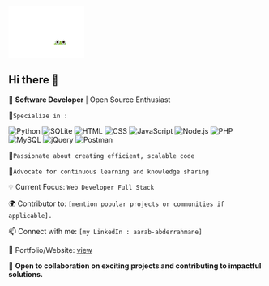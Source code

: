 <img src="Animation - 1732922053706.gif" height="100px" width="150px">

## Hi there 👋

🌟 **Software Developer** | Open Source Enthusiast

🔹`Specialize in : `

![Python](https://img.shields.io/badge/Python-3776AB?style=flat&logo=python&logoColor=white) 
![SQLite](https://img.shields.io/badge/SQLite-003B57?style=flat&logo=sqlite&logoColor=white) 
![HTML](https://img.shields.io/badge/HTML-E34F26?style=flat&logo=html5&logoColor=white) 
![CSS](https://img.shields.io/badge/CSS-1572B6?style=flat&logo=css3&logoColor=white) 
![JavaScript](https://img.shields.io/badge/JavaScript-F7DF1E?style=flat&logo=javascript&logoColor=black) 
![Node.js](https://img.shields.io/badge/Node.js-339933?style=flat&logo=node.js&logoColor=white)
![PHP](https://img.shields.io/badge/PHP-777BB4?style=flat&logo=php&logoColor=white) 
![MySQL](https://img.shields.io/badge/MySQL-4479A1?style=flat&logo=mysql&logoColor=white) 
![jQuery](https://img.shields.io/badge/jQuery-0769AD?style=flat&logo=jquery&logoColor=white) 
![Postman](https://img.shields.io/badge/Postman-FF6C37?style=flat&logo=postman&logoColor=white)





🔹`Passionate about creating efficient, scalable code`<br>

🔹`Advocate for continuous learning and knowledge sharing`<br>

💡 Current Focus: `Web Developer Full Stack`

🌍 Contributor to: `[mention popular projects or communities if applicable].`

📫 Connect with me: `[my LinkedIn : aarab-abderrahmane]`

🔗 Portfolio/Website: [view](https://aarab-abderrahmane.vercel.app)


🚀 **Open to collaboration on exciting projects and contributing to impactful solutions.**
##

